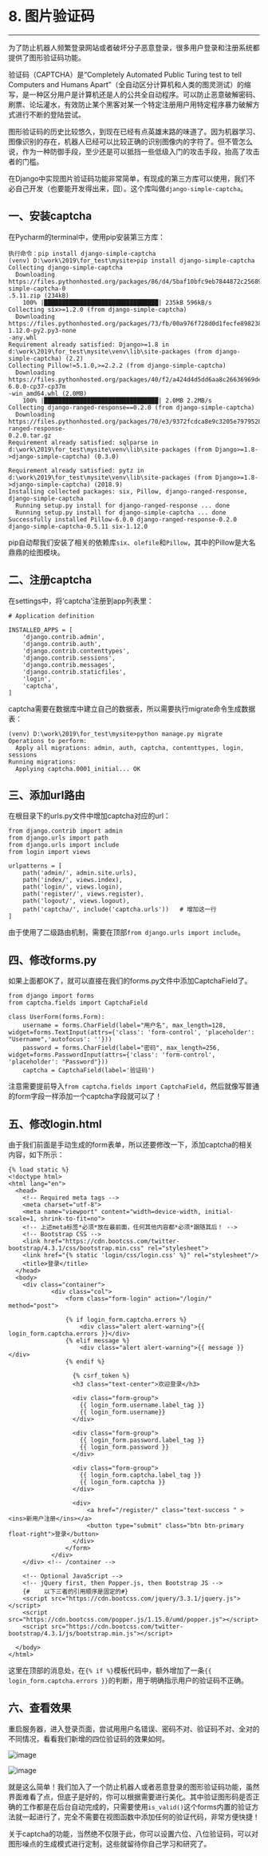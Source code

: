 # 8. 图片验证码



------

为了防止机器人频繁登录网站或者破坏分子恶意登录，很多用户登录和注册系统都提供了图形验证码功能。

验证码（CAPTCHA）是“Completely Automated Public Turing test to tell  Computers and Humans  Apart”（全自动区分计算机和人类的图灵测试）的缩写，是一种区分用户是计算机还是人的公共全自动程序。可以防止恶意破解密码、刷票、论坛灌水，有效防止某个黑客对某一个特定注册用户用特定程序暴力破解方式进行不断的登陆尝试。

图形验证码的历史比较悠久，到现在已经有点英雄末路的味道了。因为机器学习、图像识别的存在，机器人已经可以比较正确的识别图像内的字符了。但不管怎么说，作为一种防御手段，至少还是可以抵挡一些低级入门的攻击手段，抬高了攻击者的门槛。

在Django中实现图片验证码功能非常简单，有现成的第三方库可以使用，我们不必自己开发（也要能开发得出来，囧）。这个库叫做`django-simple-captcha`。

## 一、安装captcha

在Pycharm的terminal中，使用pip安装第三方库：

```
执行命令：pip install django-simple-captcha
(venv) D:\work\2019\for_test\mysite>pip install django-simple-captcha
Collecting django-simple-captcha
  Downloading https://files.pythonhosted.org/packages/86/d4/5baf10bfc9eb7844872c256898a405e81f22f7213e008ec90875689f913d/django-simple-captcha-0
.5.11.zip (234kB)
    100% |████████████████████████████████| 235kB 596kB/s
Collecting six>=1.2.0 (from django-simple-captcha)
  Downloading https://files.pythonhosted.org/packages/73/fb/00a976f728d0d1fecfe898238ce23f502a721c0ac0ecfedb80e0d88c64e9/six-1.12.0-py2.py3-none
-any.whl
Requirement already satisfied: Django>=1.8 in d:\work\2019\for_test\mysite\venv\lib\site-packages (from django-simple-captcha) (2.2)
Collecting Pillow!=5.1.0,>=2.2.2 (from django-simple-captcha)
  Downloading https://files.pythonhosted.org/packages/40/f2/a424d4d5dd6aa8c26636969decbb3da1c01286d344e71429b1d648bccb64/Pillow-6.0.0-cp37-cp37m
-win_amd64.whl (2.0MB)
    100% |████████████████████████████████| 2.0MB 2.2MB/s
Collecting django-ranged-response==0.2.0 (from django-simple-captcha)
  Downloading https://files.pythonhosted.org/packages/70/e3/9372fcdca8e9c3205e7979528ccd1a14354a9a24d38efff11c1846ff8bf1/django-ranged-response-
0.2.0.tar.gz
Requirement already satisfied: sqlparse in d:\work\2019\for_test\mysite\venv\lib\site-packages (from Django>=1.8->django-simple-captcha) (0.3.0)

Requirement already satisfied: pytz in d:\work\2019\for_test\mysite\venv\lib\site-packages (from Django>=1.8->django-simple-captcha) (2018.9)
Installing collected packages: six, Pillow, django-ranged-response, django-simple-captcha
  Running setup.py install for django-ranged-response ... done
  Running setup.py install for django-simple-captcha ... done
Successfully installed Pillow-6.0.0 django-ranged-response-0.2.0 django-simple-captcha-0.5.11 six-1.12.0
```

pip自动帮我们安装了相关的依赖库`six`、`olefile`和`Pillow`，其中的Pillow是大名鼎鼎的绘图模块。

## 二、注册captcha

在settings中，将‘captcha’注册到app列表里：

```
# Application definition

INSTALLED_APPS = [
    'django.contrib.admin',
    'django.contrib.auth',
    'django.contrib.contenttypes',
    'django.contrib.sessions',
    'django.contrib.messages',
    'django.contrib.staticfiles',
    'login',
    'captcha',
]
```

captcha需要在数据库中建立自己的数据表，所以需要执行migrate命令生成数据表：

```
(venv) D:\work\2019\for_test\mysite>python manage.py migrate
Operations to perform:
  Apply all migrations: admin, auth, captcha, contenttypes, login, sessions
Running migrations:
  Applying captcha.0001_initial... OK
```

## 三、添加url路由

在根目录下的urls.py文件中增加captcha对应的url：

```
from django.contrib import admin
from django.urls import path
from django.urls import include
from login import views

urlpatterns = [
    path('admin/', admin.site.urls),
    path('index/', views.index),
    path('login/', views.login),
    path('register/', views.register),
    path('logout/', views.logout),
    path('captcha/', include('captcha.urls'))   # 增加这一行
]
```

由于使用了二级路由机制，需要在顶部`from django.urls import include`。

## 四、修改forms.py

如果上面都OK了，就可以直接在我们的forms.py文件中添加CaptchaField了。

```
from django import forms
from captcha.fields import CaptchaField

class UserForm(forms.Form):
    username = forms.CharField(label="用户名", max_length=128, widget=forms.TextInput(attrs={'class': 'form-control', 'placeholder': "Username",'autofocus': ''}))
    password = forms.CharField(label="密码", max_length=256, widget=forms.PasswordInput(attrs={'class': 'form-control',  'placeholder': "Password"}))
    captcha = CaptchaField(label='验证码')
```

注意需要提前导入`from captcha.fields import CaptchaField`，然后就像写普通的form字段一样添加一个captcha字段就可以了！

## 五、修改login.html

由于我们前面是手动生成的form表单，所以还要修改一下，添加captcha的相关内容，如下所示：

```
{% load static %}
<!doctype html>
<html lang="en">
  <head>
    <!-- Required meta tags -->
    <meta charset="utf-8">
    <meta name="viewport" content="width=device-width, initial-scale=1, shrink-to-fit=no">
    <!-- 上述meta标签*必须*放在最前面，任何其他内容都*必须*跟随其后！ -->
    <!-- Bootstrap CSS -->
    <link href="https://cdn.bootcss.com/twitter-bootstrap/4.3.1/css/bootstrap.min.css" rel="stylesheet">
    <link href="{% static 'login/css/login.css' %}" rel="stylesheet"/>
    <title>登录</title>
  </head>
  <body>
    <div class="container">
            <div class="col">
                <form class="form-login" action="/login/" method="post">

                {% if login_form.captcha.errors %}
                    <div class="alert alert-warning">{{ login_form.captcha.errors }}</div>
                {% elif message %}
                    <div class="alert alert-warning">{{ message }}</div>
                {% endif %}

                  {% csrf_token %}
                  <h3 class="text-center">欢迎登录</h3>

                  <div class="form-group">
                    {{ login_form.username.label_tag }}
                    {{ login_form.username}}
                  </div>

                  <div class="form-group">
                    {{ login_form.password.label_tag }}
                    {{ login_form.password }}
                  </div>

                  <div class="form-group">
                    {{ login_form.captcha.label_tag }}
                    {{ login_form.captcha }}
                  </div>

                  <div>
                      <a href="/register/" class="text-success " ><ins>新用户注册</ins></a>
                      <button type="submit" class="btn btn-primary float-right">登录</button>
                  </div>
                </form>
            </div>
    </div> <!-- /container -->

    <!-- Optional JavaScript -->
    <!-- jQuery first, then Popper.js, then Bootstrap JS -->
    {#    以下三者的引用顺序是固定的#}
    <script src="https://cdn.bootcss.com/jquery/3.3.1/jquery.js"></script>
    <script src="https://cdn.bootcss.com/popper.js/1.15.0/umd/popper.js"></script>
    <script src="https://cdn.bootcss.com/twitter-bootstrap/4.3.1/js/bootstrap.min.js"></script>

  </body>
</html>
```

这里在顶部的消息处，在`{% if %}`模板代码中，额外增加了一条`{{ login_form.captcha.errors }}`的判断，用于明确指示用户的验证码不正确。

## 六、查看效果

重启服务器，进入登录页面，尝试用用户名错误、密码不对、验证码不对、全对的不同情况，看看我们新增的四位验证码的效果如何。

![image](./pics/110-1.png)

![image](./pics/110-2.png)

就是这么简单！我们加入了一个防止机器人或者恶意登录的图形验证码功能，虽然界面难看了点，但底子是好的，你可以根据需要进行美化。其中验证图形码是否正确的工作都是在后台自动完成的，只需要使用`is_valid()`这个forms内置的验证方法就一起进行了，完全不需要在视图函数中添加任何的验证代码，非常方便快捷！

关于captcha的功能，当然绝不仅限于此，你可以设置六位、八位验证码，可以对图形噪点的生成模式进行定制，这些就留待你自己学习和研究了。